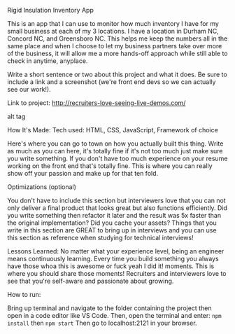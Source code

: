 Rigid Insulation Inventory App

This is an app that I can use to monitor how much inventory I have for my small business at each of my 3 locations. I have a location in Durham NC, Concord NC, and Greensboro NC. This helps me keep the numbers all in the same place and when I choose to let my business partners take over more of the business, it will allow me a more hands-off approach while still able to check in anytime, anyplace.



Write a short sentence or two about this project and what it does. Be sure to include a link and a screenshot (we're front end devs so we can actually see our work!).

Link to project: http://recruiters-love-seeing-live-demos.com/

alt tag

How It's Made:
Tech used: HTML, CSS, JavaScript, Framework of choice

Here's where you can go to town on how you actually built this thing. Write as much as you can here, it's totally fine if it's not too much just make sure you write something. If you don't have too much experience on your resume working on the front end that's totally fine. This is where you can really show off your passion and make up for that ten fold.

Optimizations
(optional)

You don't have to include this section but interviewers love that you can not only deliver a final product that looks great but also functions efficiently. Did you write something then refactor it later and the result was 5x faster than the original implementation? Did you cache your assets? Things that you write in this section are GREAT to bring up in interviews and you can use this section as reference when studying for technical interviews!

Lessons Learned:
No matter what your experience level, being an engineer means continuously learning. Every time you build something you always have those whoa this is awesome or fuck yeah I did it! moments. This is where you should share those moments! Recruiters and interviewers love to see that you're self-aware and passionate about growing.

How to run:

Bring up terminal and navigate to the folder containing the project then open in a code editor like VS Code. Then, open the terminal and enter:
`npm install`
then
`npm start`
Then
go to localhost:2121 in your browser.
